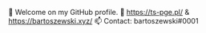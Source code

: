 👋 Welcome on my GitHub profile.
👀 https://ts-pge.pl/ & https://bartoszewski.xyz/
📫 Contact: bartoszewski#0001

